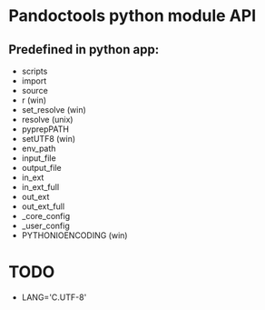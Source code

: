 # Pandoctools python module API

## Predefined in python app:

* scripts
* import
* source
* r (win)
* set_resolve (win)
* resolve (unix)
* pyprepPATH
* setUTF8 (win)
* env_path
* input_file
* output_file
* in_ext
* in_ext_full
* out_ext
* out_ext_full
* _core_config
* _user_config
* PYTHONIOENCODING (win)

# TODO

* LANG='C.UTF-8'
